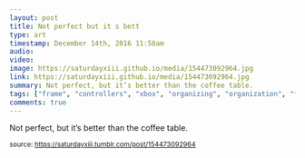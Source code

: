 ```yaml
---
layout: post
title: Not perfect but it s bett
type: art
timestamp: December 14th, 2016 11:58am
audio: 
video: 
image: https://saturdayxiii.github.io/media/154473092964.jpg
link: https://saturdayxiii.github.io/media/154473092964.jpg
summary: Not perfect, but it’s better than the coffee table.
tags: ["frame", "controllers", "xbox", "organizing", "organization", "framing"]
comments: true
---
```


Not perfect, but it’s better than the coffee table.
 
  
<small>source: https://saturdayxiii.tumblr.com/post/154473092964</small>